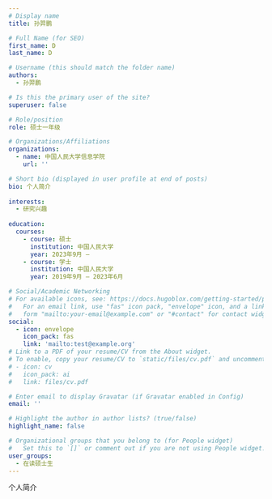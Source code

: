 ```yaml
---
# Display name
title: 孙羿鹏

# Full Name (for SEO)
first_name: D
last_name: D

# Username (this should match the folder name)
authors:
  - 孙羿鹏

# Is this the primary user of the site?
superuser: false

# Role/position
role: 硕士一年级

# Organizations/Affiliations
organizations:
  - name: 中国人民大学信息学院
    url: ''

# Short bio (displayed in user profile at end of posts)
bio: 个人简介
  
interests:
  - 研究兴趣
  
education:
  courses:
    - course: 硕士
      institution: 中国人民大学
      year: 2023年9月 – 
    - course: 学士
      institution: 中国人民大学
      year: 2019年9月 – 2023年6月

# Social/Academic Networking
# For available icons, see: https://docs.hugoblox.com/getting-started/page-builder/#icons
#   For an email link, use "fas" icon pack, "envelope" icon, and a link in the
#   form "mailto:your-email@example.com" or "#contact" for contact widget.
social:
  - icon: envelope
    icon_pack: fas
    link: 'mailto:test@example.org'
# Link to a PDF of your resume/CV from the About widget.
# To enable, copy your resume/CV to `static/files/cv.pdf` and uncomment the lines below.
# - icon: cv
#   icon_pack: ai
#   link: files/cv.pdf

# Enter email to display Gravatar (if Gravatar enabled in Config)
email: ''

# Highlight the author in author lists? (true/false)
highlight_name: false

# Organizational groups that you belong to (for People widget)
#   Set this to `[]` or comment out if you are not using People widget.
user_groups:
  - 在读硕士生
---
```

个人简介
